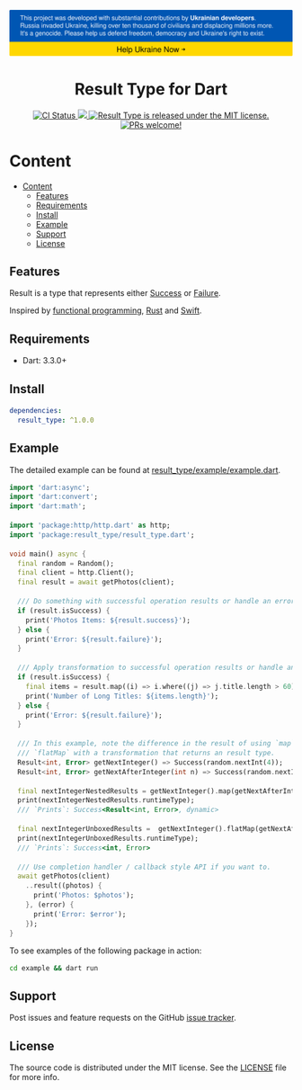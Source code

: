 [![Stand With Ukraine](https://raw.githubusercontent.com/vshymanskyy/StandWithUkraine/main/banner-direct.svg)](https://vshymanskyy.github.io/StandWithUkraine)

<h1 align="center">Result Type for Dart</h1>

<p align="center">
    <a href="https://github.com/minikin/result_type/actions">
    <img src="https://github.com/minikin/result_type/actions/workflows/build.yml/badge.svg" alt="CI Status" />
  </a>

  <a href="https://codecov.io/gh/minikin/result_type">
    <img src="https://codecov.io/gh/minikin/result_type/branch/main/graph/badge.svg?token=dpljQutAnj"/>
  </a>

   <a href="https://github.com/minikin/result_type/blob/main/LICENSE">
    <img src="https://img.shields.io/badge/license-MIT-blue.svg" alt="Result Type is released under the MIT license." />
  </a>

  <a href="https://github.com/minikin/result_type/blob/main/CODE_OF_CONDUCT.md">
    <img src="https://img.shields.io/badge/PRs-welcome-brightgreen.svg" alt="PRs welcome!" />
  </a>
</p>

# Content

- [Content](#content)
  - [Features](#features)
  - [Requirements](#requirements)
  - [Install](#install)
  - [Example](#example)
  - [Support](#support)
  - [License](#license)

## Features

Result is a type that represents either [Success](https://github.com/minikin/result_type/blob/main/lib/src/success.dart) or [Failure](https://github.com/minikin/result_type/blob/main/lib/src/failure.dart).

Inspired by [functional programming](https://hackage.haskell.org/package/base-4.12.0.0/docs/Data-Either.html), [Rust](https://doc.rust-lang.org/std/result/enum.Result.html) and [Swift](https://developer.apple.com/documentation/swift/result).

## Requirements

- Dart: 3.3.0+

## Install

```yaml
dependencies:
  result_type: ^1.0.0
```

## Example

The detailed example can be found at [result_type/example/example.dart](https://github.com/minikin/result_type/blob/main/example/example.dart).

```dart
import 'dart:async';
import 'dart:convert';
import 'dart:math';

import 'package:http/http.dart' as http;
import 'package:result_type/result_type.dart';

void main() async {
  final random = Random();
  final client = http.Client();
  final result = await getPhotos(client);

  /// Do something with successful operation results or handle an error.
  if (result.isSuccess) {
    print('Photos Items: ${result.success}');
  } else {
    print('Error: ${result.failure}');
  }

  /// Apply transformation to successful operation results or handle an error.
  if (result.isSuccess) {
    final items = result.map((i) => i.where((j) => j.title.length > 60)).success;
    print('Number of Long Titles: ${items.length}');
  } else {
    print('Error: ${result.failure}');
  }

  /// In this example, note the difference in the result of using `map` and
  /// `flatMap` with a transformation that returns an result type.
  Result<int, Error> getNextInteger() => Success(random.nextInt(4));
  Result<int, Error> getNextAfterInteger(int n) => Success(random.nextInt(n + 1));

  final nextIntegerNestedResults = getNextInteger().map(getNextAfterInteger);
  print(nextIntegerNestedResults.runtimeType);
  /// `Prints`: Success<Result<int, Error>, dynamic>

  final nextIntegerUnboxedResults =  getNextInteger().flatMap(getNextAfterInteger);
  print(nextIntegerUnboxedResults.runtimeType);
  /// `Prints`: Success<int, Error>

  /// Use completion handler / callback style API if you want to.
  await getPhotos(client)
    ..result((photos) {
      print('Photos: $photos');
    }, (error) {
      print('Error: $error');
    });
}
```

To see examples of the following package in action:

```sh
cd example && dart run
```

## Support

Post issues and feature requests on the GitHub [issue tracker](https://github.com/minikin/result_type/issues).

## License

The source code is distributed under the MIT license.
See the [LICENSE](https://github.com/minikin/result_type/blob/main/LICENSE) file for more info.
